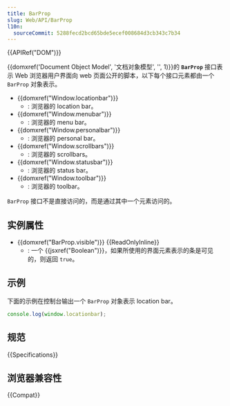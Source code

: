 ```yaml
---
title: BarProp
slug: Web/API/BarProp
l10n:
  sourceCommit: 5288fecd2bcd65bde5ecef008684d3cb343c7b34
---
```


{{APIRef("DOM")}}

{{domxref('Document Object Model', '文档对象模型', '', 1)}}的 **`BarProp`** 接口表示 Web 浏览器用户界面向 web 页面公开的脚本，以下每个接口元素都由一个 `BarProp` 对象表示。

- {{domxref("Window.locationbar")}}
  - : 浏览器的 location bar。
- {{domxref("Window.menubar")}}
  - : 浏览器的 menu bar。
- {{domxref("Window.personalbar")}}
  - : 浏览器的 personal bar。
- {{domxref("Window.scrollbars")}}
  - : 浏览器的 scrollbars。
- {{domxref("Window.statusbar")}}
  - : 浏览器的 status bar。
- {{domxref("Window.toolbar")}}
  - : 浏览器的 toolbar。

`BarProp` 接口不是直接访问的，而是通过其中一个元素访问的。

## 实例属性

- {{domxref("BarProp.visible")}} {{ReadOnlyInline}}
  - : 一个 {{jsxref("Boolean")}}，如果所使用的界面元素表示的条是可见的，则返回 `true`。

## 示例

下面的示例在控制台输出一个 `BarProp` 对象表示 location bar。

```js
console.log(window.locationbar);
```

## 规范

{{Specifications}}

## 浏览器兼容性

{{Compat}}
